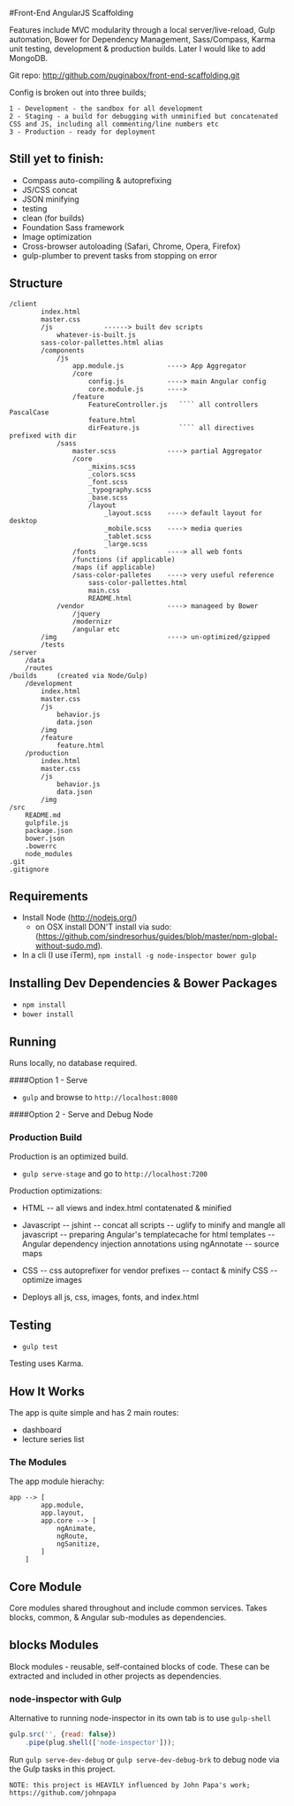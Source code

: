 #Front-End AngularJS Scaffolding

Features include MVC modularity through a local server/live-reload, Gulp automation, Bower for Dependency Management, Sass/Compass, Karma unit testing, development & production builds. Later I would like to add MongoDB.

Git repo: http://github.com/puginabox/front-end-scaffolding.git

Config is broken out into three builds; 

    1 - Development - the sandbox for all development
    2 - Staging - a build for debugging with unminified but concatenated CSS and JS, including all commenting/line numbers etc
    3 - Production - ready for deployment

## Still yet to finish:
- Compass auto-compiling & autoprefixing
- JS/CSS concat
- JSON minifying
- testing
- clean (for builds)
- Foundation Sass framework
- Image optimization
- Cross-browser autoloading (Safari, Chrome, Opera, Firefox)
- gulp-plumber to prevent tasks from stopping on error

## Structure
    /client
            index.html
            master.css
            /js             ------> built dev scripts
                whatever-is-built.js   
            sass-color-pallettes.html alias
            /components
                /js
                    app.module.js           ----> App Aggregator
                    /core
                        config.js           ----> main Angular config
                        core.module.js      ---->
                    /feature
                        FeatureController.js   ```` all controllers PascalCase
                        feature.html
                        dirFeature.js          ```` all directives prefixed with dir
                /sass
                    master.scss             ----> partial Aggregator
                    /core
                        _mixins.scss
                        _colors.scss
                        _font.scss
                        _typography.scss
                        _base.scss
                        /layout             
                            _layout.scss    ----> default layout for desktop
                            _mobile.scss    ----> media queries
                            _tablet.scss
                            _large.scss
                    /fonts                  ----> all web fonts
                    /functions (if applicable)
                    /maps (if applicable)
                    /sass-color-palletes    ----> very useful reference
                        sass-color-pallettes.html
                        main.css
                        README.html
                /vendor                     ----> manageed by Bower
                    /jquery
                    /modernizr
                    /angular etc
            /img                            ----> un-optimized/gzipped
            /tests
    /server
        /data
        /routes
    /builds 	(created via Node/Gulp)
        /development
            index.html        
            master.css
            /js
                behavior.js
                data.json    
            /img
            /feature
                feature.html
        /production
            index.html        
            master.css
            /js
                behavior.js
                data.json
            /img  	
	/src
        README.md
        gulpfile.js
		package.json
        bower.json
        .bowerrc
        node_modules
    .git
    .gitignore
	
## Requirements

- Install Node (http://nodejs.org/)
	- on OSX install DON'T install via sudo: (https://github.com/sindresorhus/guides/blob/master/npm-global-without-sudo.md). 
- In a cli (I use iTerm),  `npm install -g node-inspector bower gulp`

## Installing Dev Dependencies & Bower Packages
- `npm install`
- `bower install`

## Running
Runs locally, no database required.

####Option 1 - Serve
- `gulp` and browse to `http://localhost:8080`

####Option 2 - Serve and Debug Node


### Production Build
Production is an optimized build. 
- `gulp serve-stage` and go to `http://localhost:7200`

Production optimizations:

- HTML
    -- all views and index.html contatenated & minified
- Javascript
    -- jshint
    -- concat all scripts
    -- uglify to minify and mangle all javascript
    -- preparing Angular's templatecache for html templates
    -- Angular dependency injection annotations using ngAnnotate
    -- source maps
- CSS
    -- css autoprefixer for vendor prefixes
    -- contact & minify CSS
    -- optimize images

- Deploys all js, css, images, fonts, and index.html

## Testing
- `gulp test`

Testing uses Karma.

## How It Works
The app is quite simple and has 2 main routes:
- dashboard
- lecture series list

### The Modules
The app module hierachy:

```
app --> [
        app.module,
        app.layout,
		app.core --> [
			ngAnimate,
			ngRoute,
			ngSanitize,
		]
    ]
```

## Core Module
Core modules shared throughout and include common services. Takes blocks, common, & Angular sub-modules as dependencies. 

## blocks Modules
Block modules - reusable, self-contained blocks of code. These can be extracted and included in other projects as dependencies.

### node-inspector with Gulp
Alternative to running node-inspector in its own tab is to use `gulp-shell`

```javascript
gulp.src('', {read: false})
    .pipe(plug.shell(['node-inspector']));
```

Run `gulp serve-dev-debug` or `gulp serve-dev-debug-brk` to debug node via the Gulp tasks in this project.

```
NOTE: this project is HEAVILY influenced by John Papa's work; https://github.com/johnpapa

